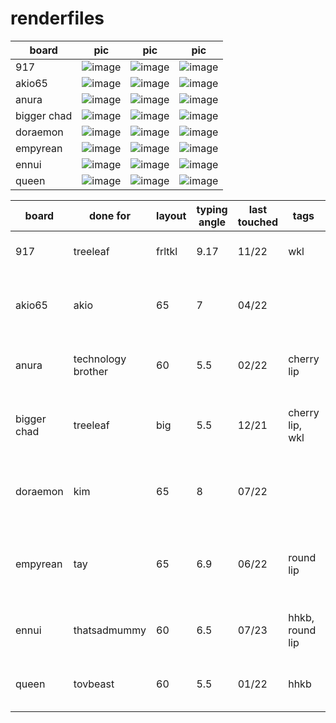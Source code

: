 # renderfiles

| board | pic | pic | pic |
| --- | --- | --- | --- |
| 917 | ![image](https://github.com/hali4045/renderfiles/assets/66137164/7584de13-2e01-41ca-a3d9-0a25c30889af) | ![image](https://github.com/hali4045/renderfiles/assets/66137164/434b948d-5b38-4475-8c47-ecb638d22a5b) | ![image](https://github.com/hali4045/renderfiles/assets/66137164/c8443571-4c4e-426b-b439-68ac4b588c2e) |
| akio65 | ![image](https://github.com/hali4045/renderfiles/assets/66137164/95591a0c-28e3-4e52-8293-de4049c25d6d) | ![image](https://github.com/hali4045/renderfiles/assets/66137164/6b8c7f3e-d4f5-446a-aa72-24d92522802f) | ![image](https://github.com/hali4045/renderfiles/assets/66137164/2311384e-a785-4a87-a945-0ed1aed3fad1) |
| anura | ![image](https://github.com/hali4045/renderfiles/assets/66137164/e60bd7b3-ebc4-4005-b7e5-6d2cda6967d2) | ![image](https://github.com/hali4045/renderfiles/assets/66137164/df98294c-b8e0-428d-8e76-bdb123401585) | ![image](https://github.com/hali4045/renderfiles/assets/66137164/f2427746-7588-47fc-9073-62c29769cef3) |
| bigger chad | ![image](https://github.com/hali4045/renderfiles/assets/66137164/89a99e17-e8f4-42c0-92bf-473c6f836e6f) | ![image](https://github.com/hali4045/renderfiles/assets/66137164/57f434e1-81f5-4e6e-bb18-2c7b096f4744) | ![image](https://github.com/hali4045/renderfiles/assets/66137164/876c3262-e06f-4104-a99b-8b471d26bf90) |
| doraemon | ![image](https://github.com/hali4045/renderfiles/assets/66137164/a1746978-9282-478a-935e-4504c071e93a) | ![image](https://github.com/hali4045/renderfiles/assets/66137164/9fee5908-3ab4-4f19-8579-e5d5ef553993) | ![image](https://github.com/hali4045/renderfiles/assets/66137164/7f65c2a9-9a2f-4754-bacb-1b650503e3ed) |
| empyrean | ![image](https://github.com/hali4045/renderfiles/assets/66137164/3f78e896-9320-449a-b6f1-da18869c8fbb) | ![image](https://github.com/hali4045/renderfiles/assets/66137164/a71227d5-cf9d-451a-9cdc-fdbeb26169d7) | ![image](https://github.com/hali4045/renderfiles/assets/66137164/a2b416a4-6658-4863-82a9-162148c39306) |
| ennui | ![image](https://github.com/hali4045/renderfiles/assets/66137164/2aa5b335-9530-4e5b-ac0e-aca7e195ca55) | ![image](https://github.com/hali4045/renderfiles/assets/66137164/4127b70e-17a9-472c-b85f-3c5559a337b4) | ![image](https://github.com/hali4045/renderfiles/assets/66137164/a1b178ce-d04f-47df-8d6e-053817fa4555) |
| queen | ![image](https://github.com/hali4045/renderfiles/assets/66137164/91b45479-c314-48e0-b4d6-e8a4e65ffc36) | ![image](https://github.com/hali4045/renderfiles/assets/66137164/20d3ba3a-46b8-4d68-9154-213d3da7daaa) | ![image](https://github.com/hali4045/renderfiles/assets/66137164/85f7a495-f8b6-4344-a1f1-c9cf5b61ee6c) |


| board | done for | layout | typing angle | last touched | tags | blurb |
| --- | --- | --- | ---| --- | --- | --- |
| 917 | treeleaf | frltkl | 9.17 | 11/22 | wkl | car inspired frltkl with large bezels |
| akio65 | akio | 65 | 7 | 04/22 | | 65 with exaggerated seam and big bongo cat weight |
| anura | technology brother | 60 | 5.5 | 02/22 | cherry lip | backplate bakeneko with curvy sides |
| bigger chad | treeleaf | big | 5.5 | 12/21 | cherry lip, wkl | 21xx inspired tkl with southpaw nav |
| doraemon | kim | 65 | 8 | 07/22 | | doraemon inspired 65 with koala sides and 910 blocker |
| empyrean | tay | 65 | 6.9 | 06/22 | round lip | car inspired 65 with fucked up side profile among other things |
| ennui | thatsadmummy | 60 | 6.5 | 07/23| hhkb, round lip | exaggerated seam moment side hhkb | 
| queen | tovbeast | 60 | 5.5 | 01/22 | hhkb | sandwich 60 wedge with large top bezel |
